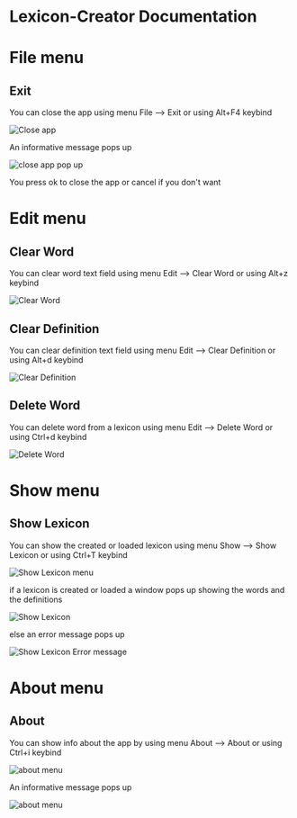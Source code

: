 # Lexicon-Creator Documentation

# File menu


## Exit

You can close the app using menu File --> Exit or using Alt+F4 keybind

<p><img src = "doc images/File menu/file exit.png" title="Close app">

An informative message pops up

<p><img src ="doc images/File menu/exit pop up.png" title="close app pop up"/> </p>

You press ok to close the app or cancel if you don't want

# Edit menu

## Clear Word

You can clear word text field using menu Edit --> Clear Word or using Alt+z keybind

<p><img src ="doc images/Edit menu/clear word.png" title="Clear Word"/></p>

## Clear Definition

You can clear definition text field using menu Edit --> Clear Definition or using Alt+d keybind

<p><img src ="doc images/Edit menu/clear definition.png" title="Clear Definition"/></p>

## Delete Word

You can delete word from a lexicon using menu Edit --> Delete Word or using Ctrl+d keybind

<p><img src ="doc images/Edit menu/delete word.png" title="Delete Word"/></p>

# Show menu

## Show Lexicon

You can show the created or loaded lexicon using menu Show --> Show Lexicon or using Ctrl+T keybind

<p><img src ="doc images/Show menu/show menu.png" title="Show Lexicon menu"/> </p>

if a lexicon is created or loaded a window pops up showing the words and the definitions

<p><img src ="doc images/Show menu/show lexicon suc.png" title="Show Lexicon"/> </p>

else an error message pops up

<p><img src ="doc images/Show menu/lexicon error.png" title="Show Lexicon Error message"/> </p>

# About menu

## About

You can show info about the app by using menu About --> About or using Ctrl+i keybind

<p><img src="doc images/About menu/about menu.png" title="about menu"/></p>


An informative message pops up

<p><img src="doc images/About menu/about.png" title="about menu"/></p> 
